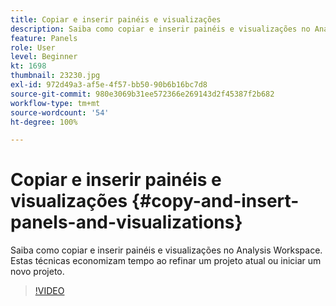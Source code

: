 ```yaml
---
title: Copiar e inserir painéis e visualizações
description: Saiba como copiar e inserir painéis e visualizações no Analysis Workspace
feature: Panels
role: User
level: Beginner
kt: 1698
thumbnail: 23230.jpg
exl-id: 972d49a3-af5e-4f57-bb50-90b6b16bc7d8
source-git-commit: 980e3069b31ee572366e269143d2f45387f2b682
workflow-type: tm+mt
source-wordcount: '54'
ht-degree: 100%

---
```


# Copiar e inserir painéis e visualizações {#copy-and-insert-panels-and-visualizations}

Saiba como copiar e inserir painéis e visualizações no Analysis Workspace. Estas técnicas economizam tempo ao refinar um projeto atual ou iniciar um novo projeto.

>[!VIDEO](https://video.tv.adobe.com/v/33028/?quality=12&learn=on&captions=por_br)
